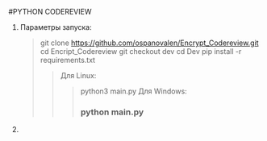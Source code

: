 #PYTHON CODEREVIEW
1. Параметры запуска:
	>git clone https://github.com/ospanovalen/Encrypt_Codereview.git
	>cd Encript_Codereview
	>git checkout dev
	>cd Dev
	>pip install -r requirements.txt
	>>Для Linux:
	>>>python3 main.py</h3>
	>>Для Windows:
	>>><h3>python main.py</h3>
2. 
